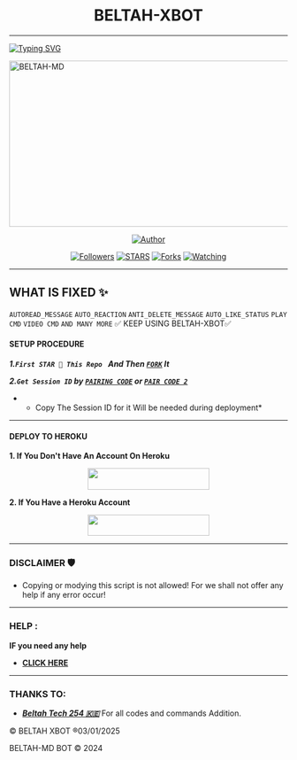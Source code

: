 <h1 align="center">BELTAH-XBOT</h1>
<p align="center">  

***
  
<a href="https://git.io/typing-svg"><img src="https://readme-typing-svg.demolab.com?font=Black+Ops+One&size=50&pause=1000&color=1BAFBAFF&center=true&width=910&height=100&lines=THANKS FOR CHOOSING +SCENE-MD;MULTI+DEVICE+WHATSAPP+BOT;CREATED+BY+BELTAH+TECH;RELEASED+18.10.2024" alt="Typing SVG" /></a>
  </p>
    <img alt="BELTAH-MD" width="700" height="300" src="https://telegra.ph/file/dcce2ddee6cc7597c859a.jpg">
<p align="center">
<p align="center">
<a href="https://github.com/Beltahk/SCENE-MRM"><img title="Author" src="https://img.shields.io/badge/SCENE-MRM-black?style=for-the-badge&logo=github"></a>
<p/>
<p align="center">
<a href="https://github.com/Beltahtech?tab=followers"><img title="Followers" src="https://img.shields.io/github/followers/Beltahtech?label=Followers&style=social"></a>
<a href="https://github.com/Huaweike/AUTOMATIC-BOT/stargazers/"><img title="STARS" src="https://img.shields.io/github/stars/Beltah254/x-BOT?&style=social"></a>
<a href="https://github.com/Huaweike/AUTOMATIC-BOT/network/members"><img title="Forks" src="https://img.shields.io/github/forks/Huaweike/AUTOMATIC-BOT?style=social"></a>
<a href="https://github.com/Huaweike/AUTOMATIC-BOT/watchers"><img title="Watching" src="https://img.shields.io/github/watchers/Huaweike/AUTOMATIC-BOT?label=Watching&style=social"></a>
  
***

## WHAT IS FIXED ✨ 
`AUTOREAD_MESSAGE`
`AUTO_REACTION`
`ANTI_DELETE_MESSAGE`
`AUTO_LIKE_STATUS`
`PLAY CMD`
`VIDEO CMD`
`AND MANY MORE`
✅ KEEP USING BELTAH-XBOT✅

#### SETUP PROCEDURE

***1.`First STAR 🌟 This Repo ` And Then [`FORK`](https://github.com/BELTAH254/X-BOT/fork) It***

***2.`Get Session ID` by  [`PAIRING CODE`](https://bel-tah-sns.onrender.com/pair) or [`PAIR CODE 2`](https://bel-tah-sns.onrender.com/)***

* - Copy The Session ID for it Will be needed during deployment*

***

#### DEPLOY TO HEROKU 
**1. If You Don't Have An Account On Heroku**
    <br>
<p align="center"><a href="https://signup.heroku.com">
 <img src="https://img.shields.io/badge/Create%20Account%20Now-blue?style=for-the-badge&logo=heroku" width="220" height="38.45"/></a></p>

**2. If You Have a Heroku Account**
    <br>
<p align="center"><a href="https://dashboard.heroku.com/new?button-url=https%3A%2F%2Fgithub.com%2FBeltah254%2FXBOT&template=https%3A%2F%2Fgithub.com%2FBeltah254%2FXBOT"> <img src="https://img.shields.io/badge/DEPLOY%20NOW-blue?style=for-the-badge&logo=heroku" width="220" height="38.45"/></a></p>


***


### DISCLAIMER 🛡 
- Copying or modying this script is not
allowed! For we shall not offer any help if any error occur!

***
### HELP :
**IF you need any help**
- [**CLICK HERE**](https:wa.me/254114141192)


***
### THANKS TO:
- [***Beltah Tech 254 🇰🇪***](https://github.com/Beltahtech) For all codes and commands Addition.

© BELTAH XBOT ®03/01/2025




BELTAH-MD BOT ©️ 2024 
